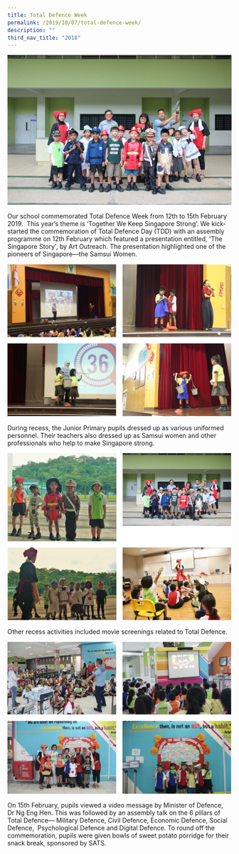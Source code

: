 ```yaml
---
title: Total Defence Week
permalink: /2019/10/07/total-defence-week/
description: ""
third_nav_title: "2018"
---
```

<img src="/images/IMG_5898-1-1024x683.jpg">
<p>Our school commemorated Total Defence Week from 12th to 15th February 2019.&nbsp; This year’s theme is ‘Together We Keep Singapore Strong’. We kick-started the commemoration of Total Defence Day (TDD) with an assembly programme on 12th February which featured a presentation entitled, 'The Singapore Story', by Art Outreach. The presentation highlighted one of the pioneers of Singapore—the Samsui Women.</p>
<img src="/images/tdw1.png">
<p>During recess, the Junior Primary pupils dressed up as various uniformed personnel. Their teachers also dressed up as Samsui women and other professionals who help to make Singapore strong.</p>
<img src="/images/tdw2.png">
<p>Other recess activities included movie screenings related to Total Defence.</p>
<img src="/images/tdw3.png">
<p>On 15th February, pupils viewed a video message by Minister of Defence, Dr Ng Eng Hen. This was followed by an assembly talk on the&nbsp;6 pillars of Total Defence— Military Defence, Civil Defence, Economic Defence, Social Defence, &nbsp;Psychological Defence and Digital Defence. To round off the commemoration, pupils were given bowls of sweet potato porridge for their snack break, sponsored by SATS.</p>